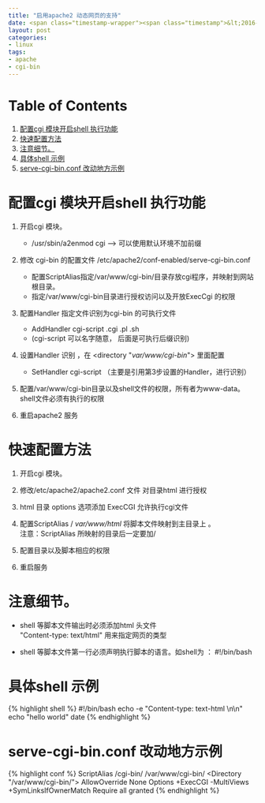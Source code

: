 ```yaml
---
title: "启用apache2 动态网页的支持"
date: <span class="timestamp-wrapper"><span class="timestamp">&lt;2016-07-01 Fri&gt;</span></span>
layout: post
categories: 
- linux
tags: 
- apache 
- cgi-bin
---
```


# Table of Contents

1.  [配置cgi 模块开启shell 执行功能](#org7d19df3)
2.  [快速配置方法](#orge9b9a52)
3.  [注意细节。](#orgee18177)
4.  [具体shell 示例](#orgf0c371f)
5.  [serve-cgi-bin.conf 改动地方示例](#orgfc2febc)


<a id="org7d19df3"></a>

# 配置cgi 模块开启shell 执行功能

1.  开启cgi 模块。
    -   /usr/sbin/a2enmod cgi    &#x2014;>  可以使用默认环境不加前缀

2.  修改 cgi-bin 的配置文件 /etc/apache2/conf-enabled/serve-cgi-bin.conf
    -   配置ScriptAlias指定/var/www/cgi-bin/目录存放cgi程序，并映射到网站根目录。
    -   指定/var/www/cgi-bin目录进行授权访问以及开放ExecCgi 的权限

3.  配置Handler 指定文件识别为cgi-bin 的可执行文件
    -   AddHandler cgi-script .cgi .pl .sh
    -   (cgi-script 可以名字随意， 后面是可执行后缀识别)

4.  设置Handler 识别 ，在 <directory "*var/www/cgi-bin*"> 里面配置
    -   SetHandler cgi-script  （主要是引用第3步设置的Handler，进行识别）

5.  配置/var/www/cgi-bin目录以及shell文件的权限，所有者为www-data。  
    shell文件必须有执行的权限

6.  重启apache2 服务


<a id="orge9b9a52"></a>

# 快速配置方法

1.  开启cgi 模块。
2.  修改/etc/apache2/apache2.conf 文件 对目录html 进行授权
3.  html 目录 options 选项添加 ExecCGI 允许执行cgi文件
4.  配置ScriptAlias / *var/www/html*  将脚本文件映射到主目录上 。   
    注意：ScriptAlias 所映射的目录后一定要加/

5.  配置目录以及脚本相应的权限
6.  重启服务


<a id="orgee18177"></a>

# 注意细节。

-   shell 等脚本文件输出时必须添加html 头文件  
    "Content-type: text/html" 用来指定网页的类型

-   shell 等脚本文件第一行必须声明执行脚本的语言。如shell为 ： #!/bin/bash


<a id="orgf0c371f"></a>

# 具体shell 示例

{% highlight shell %}
#!/bin/bash
echo -e "Content-type: text-html \n\n"
echo "hello world"
date
{% endhighlight %}


<a id="orgfc2febc"></a>

# serve-cgi-bin.conf 改动地方示例

{% highlight conf %}
<IfModule mod_alias.c>
  ScriptAlias /cgi-bin/ /var/www/cgi-bin/
  <Directory "/var/www/cgi-bin/">
      AllowOverride None
      Options +ExecCGI -MultiViews +SymLinksIfOwnerMatch
      Require all granted
  </Directory>
</IfModule>
{% endhighlight %}
